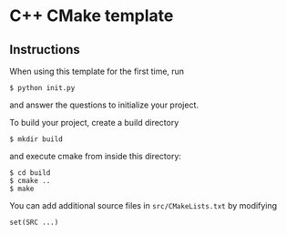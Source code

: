 
# C++ CMake template

## Instructions

When using this template for the first time, run

    $ python init.py

and answer the questions to initialize your project.

To build your project, create a build directory

    $ mkdir build

and execute cmake from inside this directory:

    $ cd build
    $ cmake ..
    $ make

You can add additional source files in
`src/CMakeLists.txt` by modifying

    set(SRC ...)


